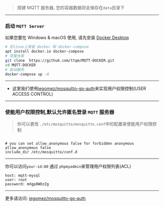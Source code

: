 > 搭建 MQTT 服务器, 您的容器数据将会保存在`data`目录下

---

### 启动 `MQTT Server`

如果您要在 Windows & macOS 使用, 请先安装 [Docker Desktop](https://www.docker.com/products/docker-desktop/)

```bash
# 在linux上安装 docker 和 docker-compose
apt install docker.io docker-compose
# 克隆仓库
git clone  https://github.com/ttqm/MQTT-DOCKER.git
cd MQTT-DOCKER
# 启动服务
docker-compose up -d
```

---

- 这里我们使用[iegomez/mosquitto-go-auth](https://hub.docker.com/r/iegomez/mosquitto-go-auth)来实现用户权限控制(USER ACCESS CONTROL)

---

### 使能用户权限控制,默认允许匿名登录 `MQTT` 服务器

> 你可以更改 `./etc/mosquitto/mosquitto.conf`中的配置来使能用户权限控制

```

# you can set allow_anonymous false for forbidden anonymous
allow_anonymous false
include_dir /etc/mosquitto/conf.d
```

---

你可以访问`your-id:80` 通过 `phpmyadmin`来管理用户权限列表(ACL)

```
host: mqtt-mysql
user: root
password: mXgp8WOzZg
```

---

更多请访问: [iegomez/mosquitto-go-auth](https://hub.docker.com/r/iegomez/mosquitto-go-auth)
